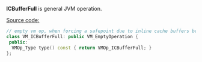 **ICBufferFull** is general JVM operation.

[Source code:](https://github.com/openjdk/jdk/blob/master/src/hotspot/share/runtime/vmOperations.hpp)

```C++
// empty vm op, when forcing a safepoint due to inline cache buffers being full
class VM_ICBufferFull: public VM_EmptyOperation {
 public:
  VMOp_Type type() const { return VMOp_ICBufferFull; }
};
```

